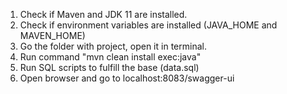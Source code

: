 1. Check if Maven and JDK 11 are installed.
2. Check if environment variables are installed (JAVA_HOME and MAVEN_HOME)
3. Go the folder with project, open it in terminal.
4. Run command "mvn clean install exec:java"
5. Run SQL scripts to fulfill the base (data.sql)
6. Open browser and go to localhost:8083/swagger-ui 